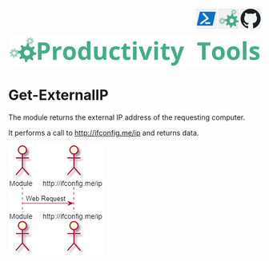 <!--Category:Powershell--> 
 <p align="right">
    <a href="https://www.powershellgallery.com/packages/ProductivityTools.PSGetExternalIP/"><img src="Images/Header/Powershell_border_40px.png" /></a>
    <a href="http://productivitytools.tech/get-datename/"><img src="Images/Header/ProductivityTools_green_40px_2.png" /><a> 
    <a href="https://github.com/pwujczyk/ProductivityTools.PSGetExternalIP"><img src="Images/Header/Github_border_40px.png" /></a>
</p>
<p align="center">
    <a href="http://productivitytools.tech/">
        <img src="Images/Header/LogoTitle_green_500px.png" />
    </a>
</p>

# Get-ExternalIP
 
The module returns the external IP address of the requesting computer.
<!--more-->

 It performs a call to http://ifconfig.me/ip and returns data.
 
 <!--og-image-->
 ![Example](Images/Diagram.png)

